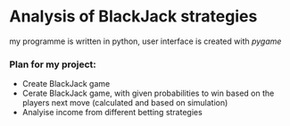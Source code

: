 # Analysis of BlackJack strategies

my programme is written in python, user interface is created with *pygame*

### Plan for my project:
* Create BlackJack game
* Cerate BlackJack game, with given probabilities to win based on the players next move (calculated and based on simulation)
* Analyise income from different betting strategies
